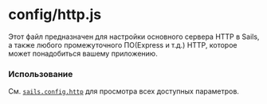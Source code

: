 # config/http.js

Этот файл предназначен для настройки основного сервера HTTP в Sails, а также любого промежуточного ПО(Express и т.д.) HTTP, которое может понадобиться вашему приложению.

### Использование

См. [`sails.config.http`](https://sailsjs.com/documentation/reference/configuration/sails-config-http) для просмотра всех доступных параметров.

<docmeta name="displayName" value="http.js">

